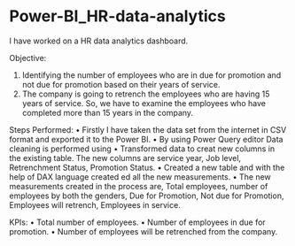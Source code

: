 # Power-BI_HR-data-analytics
I have worked on a HR data analytics dashboard.

Objective:
1) Identifying the number of employees who are in due for promotion and not due for promotion based on their years of service.
2) The company is going to retrench the employees who are having 15 years of service. So, we have to examine the employees who have completed more than 15 years in the company.

Steps Performed:
• Firstly I have taken the data set from the internet in CSV format and exported it to the Power BI.
• By using Power Query editor Data cleaning is performed using
• Transformed data to creat new columns in the existing table. The new columns are service year, Job level, Retrenchment Status, Promotion Status.
• Created a new table and with the help of DAX language created ed all the new measurements.
• The new measurements created in the process are, Total employees, number of employees by both the genders, Due for Promotion, Not due for Promotion, Employees will retrench, Employees in service.

KPIs:
• Total number of employees.
• Number of employees in due for promotion.
• Number of employees will be retrenched from the company.
